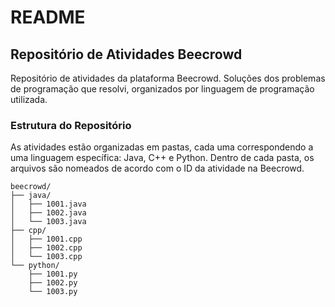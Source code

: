 # README

## Repositório de Atividades Beecrowd

Repositório de atividades da plataforma Beecrowd. Soluções dos problemas de programação que resolvi, organizados por linguagem de programação utilizada.

### Estrutura do Repositório

As atividades estão organizadas em pastas, cada uma correspondendo a uma linguagem específica: Java, C++ e Python. Dentro de cada pasta, os arquivos são nomeados de acordo com o ID da atividade na Beecrowd.

```
beecrowd/
├── java/
│   ├── 1001.java
│   ├── 1002.java
│   └── 1003.java
├── cpp/
│   ├── 1001.cpp
│   ├── 1002.cpp
│   └── 1003.cpp
└── python/
    ├── 1001.py
    ├── 1002.py
    └── 1003.py
```

